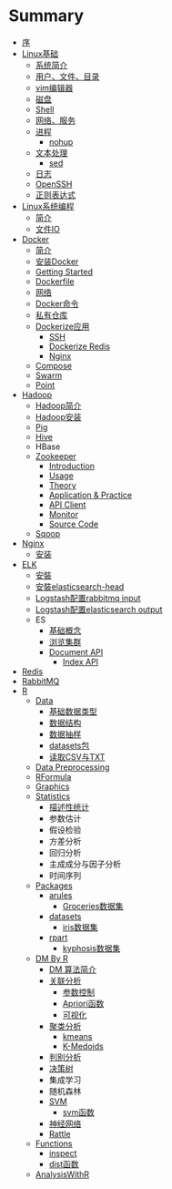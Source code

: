 # Summary

* [序](README.md)
* [Linux基础](linux_basic/README.md)
    * [系统简介](linux_basic/系统简介.md)
    * [用户、文件、目录](linux_basic/用户-文件-目录.md)
    * [vim编辑器](linux_basic/vim编辑器.md)
    * [磁盘](linux_basic/磁盘.md)
    * [Shell](linux_basic/shell.md)
    * [网络、服务](linux_basic/网络、服务.md)
    * [进程](linux_basic/进程.md)
        * [nohup](linux_basic/nohup.md)
    * [文本处理](linux_basic/文本处理.md)
        * [sed](linux_basic/sed.md)
    * [日志](linux_basic/日志.md)
    * [OpenSSH](linux_basic/openssh.md)
    * [正则表达式](linux_basic/正则表达式.md)
* [Linux系统编程](LinuxSystemProgramming/linux系统编程.md)
    * [简介](LinuxSystemProgramming/简介.md)
    * [文件IO](LinuxSystemProgramming/文件io.md)
* [Docker](Docker/docker.md)
    * [简介](Docker/简介.md)
    * [安装Docker](Docker/ubuntu上安装docker.md)
    * [Getting Started](Docker/getting-started.md)
    * [Dockerfile](Docker/dockerfile.md)
    * [网络](Docker/网络.md)
    * [Docker命令](Docker/docker命令.md)
    * [私有仓库](Docker/私有仓库.md)
    * [Dockerize应用](Docker/dockerize应用.md)
        * [SSH](Docker/ssh.md)
        * [Dockerize Redis](Docker/dockerize-redis.md)
        * [Nginx](Docker/nginx.md)
    * [Compose](Docker/compose.md)
    * [Swarm](Docker/swarm.md)
    * [Point](Docker/point.md)
* [Hadoop](hadoop/zk/README.md)
    * [Hadoop简介](hadoop/hadoop简介.md)
    * [Hadoop安装](hadoop/hadoop安装.md)
    * [Pig](hadoop/pig.md)
    * [Hive](hadoop/hive.md)
    * HBase
    * [Zookeeper](hadoop/zk/README.md)
        * [Introduction](hadoop/zk/introduction.md)
        * [Usage](hadoop/zk/usage.md)
        * [Theory](hadoop/zk/theory.md)
        * [Application & Practice](hadoop/zk/application--practice.md)
        * [API Client](hadoop/zk/api-client.md)
        * [Monitor](hadoop/zk/monitor.md)
        * [Source Code](hadoop/zk/source-code.md)
    * [Sqoop](hadoop/zk/sqoop.md)
* [Nginx](nginx/nginx.md)
    * [安装](nginx/安装.md)
* [ELK](elk/README.md)
    * [安裝](elk/安裝.md)
    * [安裝elasticsearch-head](elk/安裝elasticsearch-head.md)
    * [Logstash配置rabbitmq input](elk/logstash配置rabbitmq-input.md)
    * [Logstash配置elasticsearch output](elk/logstash配置elasticsearch-output.md)
    * ES
        * [基础概念](elk/基础概念.md)
        * [浏览集群](elk/浏览集群.md)
        * [Document API](elk/document-api.md)
            * [Index API](elk/index-api.md)
* [Redis](redis.md)
* [RabbitMQ](rabbitmq.md)
* [R](R/README.md)
    * [Data](R/data.md)
        * [基础数据类型](R/基础数据类型.md)
        * [数据结构](R/数据结构.md)
        * [数据抽样](R/数据抽样.md)
        * [datasets包](R/datasets包.md)
        * [读取CSV与TXT](R/读取csv与txt.md)
    * [Data Preprocessing](R/data-preprocessing.md)
    * [RFormula](R/rformula.md)
    * [Graphics](R/graphics.md)
    * [Statistics](R/stat.md)
        * [描述性统计](R/描述性统计.md)
        * 参数估计
        * 假设检验
        * 方差分析
        * 回归分析
        * 主成成分与因子分析
        * 时间序列
    * [Packages](R/packages.md)
        * [arules](R/arules.md)
            * [Groceries数据集](R/groceries数据集.md)
        * [datasets](R/datasets.md)
            * [iris数据集](R/iris数据集.md)
        * [rpart](R/rpart.md)
            * [kyphosis数据集](R/kyphosis数据集.md)
    * [DM By R](R/dm-by-r.md)
        * [DM 算法简介](R/dm-算法简介.md)
        * [关联分析](R/关联分析.md)
            * [参数控制](R/参数控制.md)
            * [Apriori函数](R/apriori函数.md)
            * [可视化](R/可视化.md)
        * [聚类分析](R/聚类分析.md)
            * [kmeans](R/kmeans.md)
            * [K-Medoids](R/k-medoids.md)
        * [判别分析](R/判别分析.md)
        * [决策树](R/决策树.md)
        * 集成学习
        * 随机森林
        * [SVM](R/svm.md)
            * [svm函数](R/svm函数.md)
        * [神经网络](R/神经网络.md)
        * [Rattle](R/rattle.md)
    * [Functions](R/functions.md)
        * [inspect](R/inspect.md)
        * [dist函数](R/dist函数.md)
    * [AnalysisWithR](R/analysiswithr.md)

